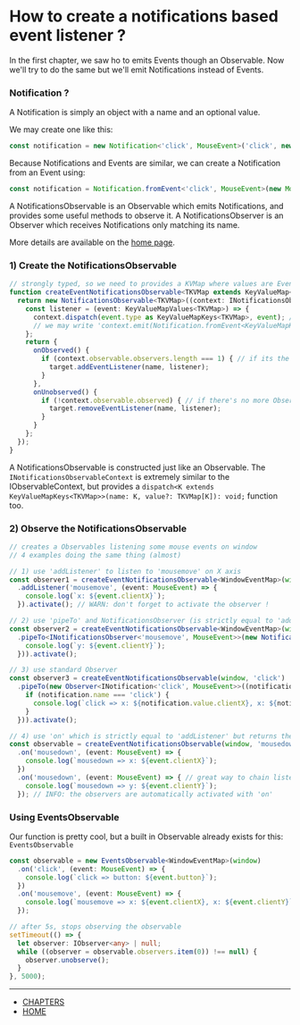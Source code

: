 # How to create a notifications based event listener ?

In the first chapter, we saw ho to emits Events though an Observable.
Now we'll try to do the same but we'll emit Notifications instead of Events.

### Notification ?
A Notification is simply an object with a name and an optional value.

We may create one like this:

```ts
const notification = new Notification<'click', MouseEvent>('click', new MouseEvent('click'));
```

Because Notifications and Events are similar, we can create a Notification from an Event using:
```ts
const notification = Notification.fromEvent<'click', MouseEvent>(new MouseEvent('click'));
```

A NotificationsObservable is an Observable which emits Notifications, and provides some useful methods to observe it.
A NotificationsObserver is an Observer which receives Notifications only matching its name.

More details are available on the [home page](../README.md##notifications).


### 1) Create the NotificationsObservable

```ts
// strongly typed, so we need to provides a KVMap where values are Events
function createEventNotificationsObservable<TKVMap extends KeyValueMap<TKVMap, Event>>(target: EventTarget, name: KeyValueMapKeys<TKVMap>): INotificationsObservable<TKVMap> {
  return new NotificationsObservable<TKVMap>((context: INotificationsObservableContext<TKVMap>) => {
    const listener = (event: KeyValueMapValues<TKVMap>) => {
      context.dispatch(event.type as KeyValueMapKeys<TKVMap>, event); // use dispatch instead of emit
      // we may write 'context.emit(Notification.fromEvent<KeyValueMapKeys<TKVMap>, KeyValueMapValues<TKVMap>>(event));' intead
    };
    return {
      onObserved() {
        if (context.observable.observers.length === 1) { // if its the first observer to observe this observable, create a listener
          target.addEventListener(name, listener);
        }
      },
      onUnobserved() {
        if (!context.observable.observed) { // if there's no more Observers for this Observable, we can stop the listener.
          target.removeEventListener(name, listener);
        }
      }
    };
  });
}
```

A NotificationsObservable is constructed just like an Observable.
The `INotificationsObservableContext` is extremely similar to the IObservableContext, but provides a `dispatch<K extends KeyValueMapKeys<TKVMap>>(name: K, value?: TKVMap[K]): void;` function too.


### 2) Observe the NotificationsObservable

```ts
// creates a Observables listening some mouse events on window
// 4 examples doing the same thing (almost)

// 1) use 'addListener' to listen to 'mousemove' on X axis
const observer1 = createEventNotificationsObservable<WindowEventMap>(window, 'mousemove')
  .addListener('mousemove', (event: MouseEvent) => {
    console.log(`x: ${event.clientX}`);
  }).activate(); // WARN: don't forget to activate the observer !

// 2) use 'pipeTo' and NotificationsObserver (is strictly equal to 'addListener')
const observer2 = createEventNotificationsObservable<WindowEventMap>(window, 'mousemove')
  .pipeTo<INotificationsObserver<'mousemove', MouseEvent>>(new NotificationsObserver<'mousemove', MouseEvent>('mousemove', (event: MouseEvent) => {
    console.log(`y: ${event.clientY}`);
  })).activate();

// 3) use standard Observer
const observer3 = createEventNotificationsObservable(window, 'click')
  .pipeTo(new Observer<INotification<'click', MouseEvent>>((notification: INotification<'click', MouseEvent>) => {
    if (notification.name === 'click') {
      console.log(`click => x: ${notification.value.clientX}, x: ${notification.value.clientY}`);
    }
  })).activate();

// 4) use 'on' which is strictly equal to 'addListener' but returns the observable instead of the observer
const observable = createEventNotificationsObservable(window, 'mousedown')
  .on('mousedown', (event: MouseEvent) => {
    console.log(`mousedown => x: ${event.clientX}`);
  })
  .on('mousedown', (event: MouseEvent) => { // great way to chain listeners
    console.log(`mousedown => y: ${event.clientY}`);
  }); // INFO: the observers are automatically activated with 'on'
```


### Using EventsObservable

Our function is pretty cool, but a built in Observable already exists for this: `EventsObservable`

```ts
const observable = new EventsObservable<WindowEventMap>(window)
  .on('click', (event: MouseEvent) => {
    console.log(`click => button: ${event.button}`);
  })
  .on('mousemove', (event: MouseEvent) => {
    console.log(`mousemove => x: ${event.clientX}, x: ${event.clientY}`);
  });

// after 5s, stops observing the observable
setTimeout(() => {
  let observer: IObserver<any> | null;
  while ((observer = observable.observers.item(0)) !== null) {
    observer.unobserve();
  }
}, 5000);
```


---
- [CHAPTERS](README.md)
- [HOME](../README.md)